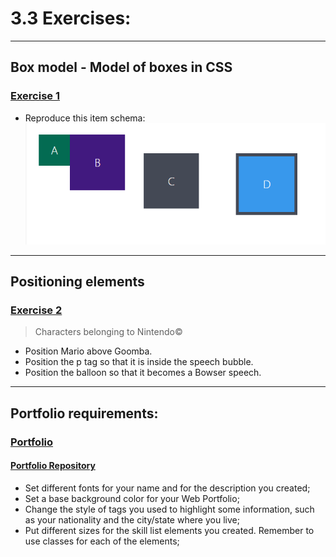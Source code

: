 # 3.3 Exercises:

---

## Box model - Model of boxes in CSS

### [Exercise 1](./exercise_1/index.html)

-   Reproduce this item schema:
    ![CSS-Box-Model-Example](./exercises_1/css-box-model-example.webp)

---

## Positioning elements

### [Exercise 2](./exercises_2/index.html)

> Characters belonging to Nintendo©

-   Position Mario above Goomba.
-   Position the p tag so that it is inside the speech bubble.
-   Position the balloon so that it becomes a Bowser speech.

---

## Portfolio requirements:

### [Portfolio](https://lucasdximenes.github.io/)

#### [Portfolio Repository](https://github.com/lucasdximenes/lucasdximenes.github.io)

-   Set different fonts for your name and for the description you created;
-   Set a base background color for your Web Portfolio;
-   Change the style of tags you used to highlight some information, such as your nationality and the city/state where you live;
-   Put different sizes for the skill list elements you created. Remember to use classes for each of the elements;

